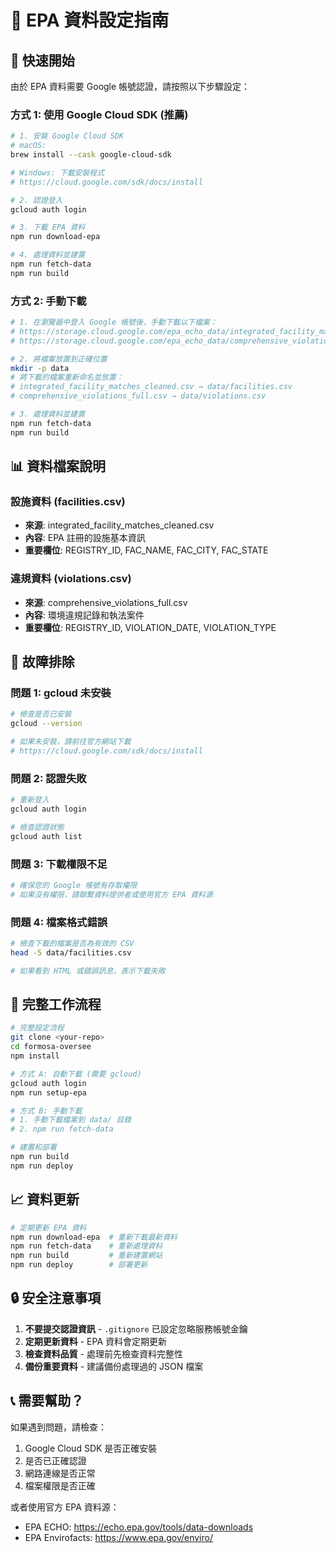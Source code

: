 # 🔐 EPA 資料設定指南

## 🎯 快速開始

由於 EPA 資料需要 Google 帳號認證，請按照以下步驟設定：

### 方式 1: 使用 Google Cloud SDK (推薦) 

```bash
# 1. 安裝 Google Cloud SDK
# macOS:
brew install --cask google-cloud-sdk

# Windows: 下載安裝程式
# https://cloud.google.com/sdk/docs/install

# 2. 認證登入
gcloud auth login

# 3. 下載 EPA 資料
npm run download-epa

# 4. 處理資料並建置
npm run fetch-data
npm run build
```

### 方式 2: 手動下載

```bash
# 1. 在瀏覽器中登入 Google 帳號後，手動下載以下檔案：
# https://storage.cloud.google.com/epa_echo_data/integrated_facility_matches_cleaned.csv
# https://storage.cloud.google.com/epa_echo_data/comprehensive_violations_full.csv

# 2. 將檔案放置到正確位置
mkdir -p data
# 將下載的檔案重新命名並放置：
# integrated_facility_matches_cleaned.csv → data/facilities.csv
# comprehensive_violations_full.csv → data/violations.csv

# 3. 處理資料並建置
npm run fetch-data
npm run build
```

## 📊 資料檔案說明

### 設施資料 (facilities.csv)
- **來源**: integrated_facility_matches_cleaned.csv
- **內容**: EPA 註冊的設施基本資訊
- **重要欄位**: REGISTRY_ID, FAC_NAME, FAC_CITY, FAC_STATE

### 違規資料 (violations.csv)  
- **來源**: comprehensive_violations_full.csv
- **內容**: 環境違規記錄和執法案件
- **重要欄位**: REGISTRY_ID, VIOLATION_DATE, VIOLATION_TYPE

## 🔧 故障排除

### 問題 1: gcloud 未安裝
```bash
# 檢查是否已安裝
gcloud --version

# 如果未安裝，請前往官方網站下載
# https://cloud.google.com/sdk/docs/install
```

### 問題 2: 認證失敗
```bash
# 重新登入
gcloud auth login

# 檢查認證狀態
gcloud auth list
```

### 問題 3: 下載權限不足
```bash
# 確保您的 Google 帳號有存取權限
# 如果沒有權限，請聯繫資料提供者或使用官方 EPA 資料源
```

### 問題 4: 檔案格式錯誤
```bash
# 檢查下載的檔案是否為有效的 CSV
head -5 data/facilities.csv

# 如果看到 HTML 或錯誤訊息，表示下載失敗
```

## 🚀 完整工作流程

```bash
# 完整設定流程
git clone <your-repo>
cd formosa-oversee
npm install

# 方式 A: 自動下載 (需要 gcloud)
gcloud auth login
npm run setup-epa

# 方式 B: 手動下載
# 1. 手動下載檔案到 data/ 目錄
# 2. npm run fetch-data

# 建置和部署
npm run build
npm run deploy
```

## 📈 資料更新

```bash
# 定期更新 EPA 資料
npm run download-epa  # 重新下載最新資料
npm run fetch-data    # 重新處理資料
npm run build         # 重新建置網站
npm run deploy        # 部署更新
```

## 🔒 安全注意事項

1. **不要提交認證資訊** - `.gitignore` 已設定忽略服務帳號金鑰
2. **定期更新資料** - EPA 資料會定期更新
3. **檢查資料品質** - 處理前先檢查資料完整性
4. **備份重要資料** - 建議備份處理過的 JSON 檔案

## 📞 需要幫助？

如果遇到問題，請檢查：
1. Google Cloud SDK 是否正確安裝
2. 是否已正確認證
3. 網路連線是否正常
4. 檔案權限是否正確

或者使用官方 EPA 資料源：
- EPA ECHO: https://echo.epa.gov/tools/data-downloads
- EPA Envirofacts: https://www.epa.gov/enviro/


